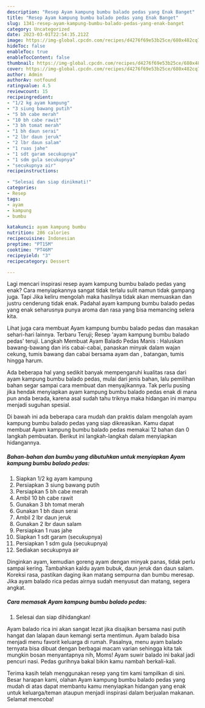 ```yaml
---
description: "Resep Ayam kampung bumbu balado pedas yang Enak Banget"
title: "Resep Ayam kampung bumbu balado pedas yang Enak Banget"
slug: 1341-resep-ayam-kampung-bumbu-balado-pedas-yang-enak-banget
category: Uncategorized
date: 2023-03-01T22:54:35.212Z
image: https://img-global.cpcdn.com/recipes/d4276f69e53b25ce/680x482cq70/ayam-kampung-bumbu-balado-pedas-foto-resep-utama.jpg
hideToc: false
enableToc: true
enableTocContent: false
thumbnail: https://img-global.cpcdn.com/recipes/d4276f69e53b25ce/680x482cq70/ayam-kampung-bumbu-balado-pedas-foto-resep-utama.jpg
cover: https://img-global.cpcdn.com/recipes/d4276f69e53b25ce/680x482cq70/ayam-kampung-bumbu-balado-pedas-foto-resep-utama.jpg
author: Admin
authorAv: notfound
ratingvalue: 4.5
reviewcount: 15
recipeingredient:
- "1/2 kg ayam kampung"
- "3 siung bawang putih"
- "5 bh cabe merah"
- "10 bh cabe rawit"
- "3 bh tomat merah"
- "1 bh daun serai"
- "2 lbr daun jeruk"
- "2 lbr daun salam"
- "1 ruas jahe"
- "1 sdt garam secukupnya"
- "1 sdm gula secukupnya"
- "secukupnya air"
recipeinstructions:

- "Selesai dan siap dinikmati!"
categories:
- Resep
tags:
- ayam
- kampung
- bumbu

katakunci: ayam kampung bumbu 
nutrition: 286 calories
recipecuisine: Indonesian
preptime: "PT15M"
cooktime: "PT46M"
recipeyield: "3"
recipecategory: Dessert

---
```



Lagi mencari inspirasi resep ayam kampung bumbu balado pedas yang enak? Cara menyiapkannya sangat tidak terlalu sulit namun tidak gampang juga. Tapi Jika keliru mengolah maka hasilnya tidak akan memuaskan dan justru cenderung tidak enak. Padahal ayam kampung bumbu balado pedas yang enak seharusnya punya aroma dan rasa yang bisa memancing selera kita.


Lihat juga cara membuat Ayam kampung bumbu balado pedas dan masakan sehari-hari lainnya. Terbaru Teruji; Resep &#39;ayam kampung bumbu balado pedas&#39; teruji. Langkah Membuat Ayam Balado Pedas Manis : Haluskan bawang-bawang dan iris cabai-cabai, panaskan minyak dalam wajan cekung, tumis bawang dan cabai bersama ayam dan , batangan, tumis hingga harum.

Ada beberapa hal yang sedikit banyak mempengaruhi kualitas rasa dari ayam kampung bumbu balado pedas, mulai dari jenis bahan, lalu pemilihan bahan segar sampai cara membuat dan menyajikannya. Tak perlu pusing jika hendak menyiapkan ayam kampung bumbu balado pedas enak di mana pun anda berada, karena asal sudah tahu triknya maka hidangan ini mampu menjadi suguhan spesial.


Di bawah ini ada beberapa cara mudah dan praktis dalam mengolah ayam kampung bumbu balado pedas yang siap dikreasikan. Kamu dapat membuat Ayam kampung bumbu balado pedas memakai 12 bahan dan 0 langkah pembuatan. Berikut ini langkah-langkah dalam menyiapkan hidangannya.

<!--inarticleads1-->

##### Bahan-bahan dan bumbu yang dibutuhkan untuk menyiapkan Ayam kampung bumbu balado pedas:

1. Siapkan 1/2 kg ayam kampung
1. Persiapkan 3 siung bawang putih
1. Persiapkan 5 bh cabe merah
1. Ambil 10 bh cabe rawit
1. Gunakan 3 bh tomat merah
1. Gunakan 1 bh daun serai
1. Ambil 2 lbr daun jeruk
1. Gunakan 2 lbr daun salam
1. Persiapkan 1 ruas jahe
1. Siapkan 1 sdt garam (secukupnya)
1. Persiapkan 1 sdm gula (secukupnya)
1. Sediakan secukupnya air


Dinginkan ayam, kemudian goreng ayam dengan minyak panas, tidak perlu sampai kering. Tambahkan kaldu ayam bubuk, daun jeruk dan daun salam. Koreksi rasa, pastikan daging ikan matang sempurna dan bumbu meresap. Jika ayam balado rica pedas airnya sudah menyusut dan matang, segera angkat. 

<!--inarticleads2-->

##### Cara memasak Ayam kampung bumbu balado pedas:


1. Selesai dan siap dihidangkan!

Ayam balado rica ini akan sangat lezat jika disajikan bersama nasi putih hangat dan lalapan daun kemangi serta mentimun. Ayam balado bisa menjadi menu favorit keluarga di rumah. Pasalnya, menu ayam balado ternyata bisa dibuat dengan berbagai macam varian sehingga kita tak mungkin bosan menyantapnya nih, Moms! Ayam suwir balado ini bakal jadi pencuri nasi. Pedas gurihnya bakal bikin kamu nambah berkali-kali. 

Terima kasih telah menggunakan resep yang tim kami tampilkan di sini. Besar harapan kami, olahan Ayam kampung bumbu balado pedas yang mudah di atas dapat membantu kamu menyiapkan hidangan yang enak untuk keluarga/teman ataupun menjadi inspirasi dalam berjualan makanan. Selamat mencoba!
